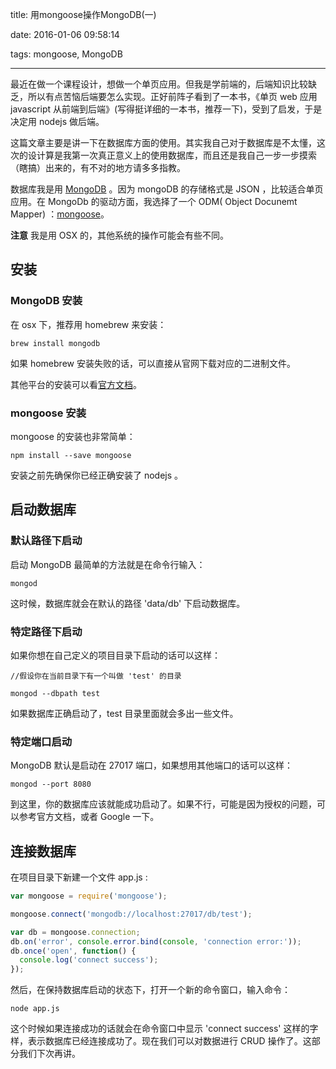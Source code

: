 title: 用mongoose操作MongoDB(一)

date: 2016-01-06 09:58:14

tags: mongoose, MongoDB

---



最近在做一个课程设计，想做一个单页应用。但我是学前端的，后端知识比较缺乏，所以有点苦恼后端要怎么实现。正好前阵子看到了一本书，《单页 web 应用 javascript 从前端到后端》(写得挺详细的一本书，推荐一下)，受到了启发，于是决定用 nodejs 做后端。

这篇文章主要是讲一下在数据库方面的使用。其实我自己对于数据库是不太懂，这次的设计算是我第一次真正意义上的使用数据库，而且还是我自己一步一步摸索（瞎搞）出来的，有不对的地方请多多指教。

数据库我是用 [MongoDB](https://www.mongodb.org/) 。因为 mongoDB 的存储格式是 JSON ，比较适合单页应用。在 MongoDb 的驱动方面，我选择了一个 ODM( Object Docunemt Mapper) ：[mongoose](http://mongoosejs.com/)。

**注意** 我是用 OSX 的，其他系统的操作可能会有些不同。



## 安装

### MongoDB 安装

在 osx 下，推荐用 homebrew 来安装：

``` 
brew install mongodb
```

如果 homebrew 安装失败的话，可以直接从官网下载对应的二进制文件。

其他平台的安装可以看[官方文档](https://docs.mongodb.org/manual/installation/)。

### mongoose 安装

mongoose 的安装也非常简单：

``` 
npm install --save mongoose
```

安装之前先确保你已经正确安装了 nodejs 。



## 启动数据库

### 默认路径下启动

启动 MongoDB 最简单的方法就是在命令行输入：

``` 
mongod
```

这时候，数据库就会在默认的路径 'data/db' 下启动数据库。

### 特定路径下启动

如果你想在自己定义的项目目录下启动的话可以这样：

``` 
//假设你在当前目录下有一个叫做 'test' 的目录

mongod --dbpath test
```

如果数据库正确启动了，test 目录里面就会多出一些文件。

### 特定端口启动

MongoDB 默认是启动在 27017 端口，如果想用其他端口的话可以这样：

``` 
mongod --port 8080
```

到这里，你的数据库应该就能成功启动了。如果不行，可能是因为授权的问题，可以参考官方文档，或者 Google 一下。



## 连接数据库

在项目目录下新建一个文件 app.js :

``` javascript
var mongoose = require('mongoose');

mongoose.connect('mongodb://localhost:27017/db/test');

var db = mongoose.connection;
db.on('error', console.error.bind(console, 'connection error:'));
db.once('open', function() {
  console.log('connect success');
});
```

然后，在保持数据库启动的状态下，打开一个新的命令窗口，输入命令：

``` 
node app.js
```

这个时候如果连接成功的话就会在命令窗口中显示 'connect success' 这样的字样，表示数据库已经连接成功了。现在我们可以对数据进行 CRUD 操作了。这部分我们下次再讲。